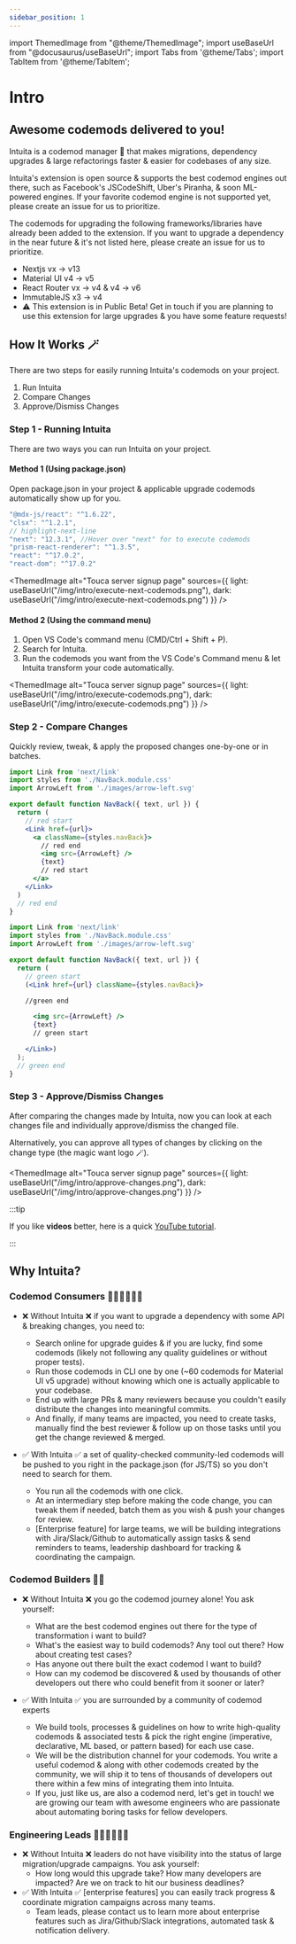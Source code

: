 ```yaml
---
sidebar_position: 1
---
```


import ThemedImage from "@theme/ThemedImage";
import useBaseUrl from "@docusaurus/useBaseUrl";
import Tabs from '@theme/Tabs';
import TabItem from '@theme/TabItem';

# Intro

## Awesome codemods delivered to you!


Intuita is a codemod manager 🤖 that makes migrations, dependency upgrades & large refactorings faster & easier for codebases of any size.

Intuita's extension is open source & supports the best codemod engines out there, such as Facebook's JSCodeShift, Uber's Piranha, & soon ML-powered engines. If your favorite codemod engine is not supported yet, please create an issue for us to prioritize.

The codemods for upgrading the following frameworks/libraries have already been added to the extension. If you want to upgrade a dependency in the near future & it's not listed here, please create an issue for us to prioritize.

- Nextjs vx → v13
- Material UI v4 → v5
- React Router vx → v4 & v4 → v6
- ImmutableJS x3 -> v4
- ⚠️ This extension is in Public Beta! Get in touch if you are planning to use this extension for large upgrades & you have some feature requests!

## How It Works 🪄


There are two steps for easily running Intuita's codemods on your project.
1. Run Intuita
2. Compare Changes
3. Approve/Dismiss Changes


### Step 1 -  Running Intuita
There are two ways you can run Intuita on your project.

#### Method 1 (Using package.json)
Open package.json in your project & applicable upgrade codemods automatically show up for you.

```jsx
"@mdx-js/react": "^1.6.22",
"clsx": "^1.2.1",
// highlight-next-line
"next": "12.3.1", //Hover over "next" for to execute codemods
"prism-react-renderer": "^1.3.5",
"react": "^17.0.2",
"react-dom": "^17.0.2"
```
<ThemedImage
  alt="Touca server signup page"
  sources={{
    light: useBaseUrl("/img/intro/execute-next-codemods.png"),
    dark: useBaseUrl("/img/intro/execute-next-codemods.png")
  }}
/>


#### Method 2 (Using the command menu)

1. Open VS Code's command menu (CMD/Ctrl + Shift + P).
2. Search for Intuita.
3. Run the codemods you want from the VS Code's Command menu & let Intuita transform your code automatically.

<ThemedImage
  alt="Touca server signup page"
  sources={{
    light: useBaseUrl("/img/intro/execute-codemods.png"),
    dark: useBaseUrl("/img/intro/execute-codemods.png")
  }}
/>


### Step 2 - Compare Changes
Quickly review, tweak, & apply the proposed changes one-by-one or in batches.

<Tabs>
<TabItem value="before-changes" label="Before Changes" default>

```jsx  title="Before Change"
import Link from 'next/link'
import styles from './NavBack.module.css'
import ArrowLeft from './images/arrow-left.svg'

export default function NavBack({ text, url }) {
  return (
    // red start
    <Link href={url}>
      <a className={styles.navBack}>
        // red end
        <img src={ArrowLeft} />
        {text}
        // red start
      </a>
    </Link>
  )
  // red end
}
```

</TabItem>

<TabItem value="after-changes" label="After Changes" default>

```jsx  title="After Change"
import Link from 'next/link'
import styles from './NavBack.module.css'
import ArrowLeft from './images/arrow-left.svg'

export default function NavBack({ text, url }) {
  return (
    // green start
    (<Link href={url} className={styles.navBack}>

    //green end

      <img src={ArrowLeft} />
      {text}
      // green start

    </Link>)
  );
  // green end
}
```

</TabItem>

</Tabs>

### Step 3 - Approve/Dismiss Changes

After comparing the changes made by Intuita, now you can look at each changes file and individually approve/dismiss the changed file.

Alternatively, you can approve all types of changes by clicking on the change type (the magic want logo 🪄).

<ThemedImage
  alt="Touca server signup page"
  sources={{
    light: useBaseUrl("/img/intro/approve-changes.png"),
    dark: useBaseUrl("/img/intro/approve-changes.png")
  }}
/>


:::tip

If you like **videos** better, here is a quick [YouTube tutorial](https://youtu.be/pEGdu-cpu5k).

:::



## Why Intuita?

### Codemod Consumers 🧑🏾‍💻👩🏻‍💻


- ❌ Without Intuita ❌ if you want to upgrade a dependency with some API & breaking changes, you need to:
  - Search online for upgrade guides & if you are lucky, find some codemods (likely not following any quality guidelines or without proper tests).
  - Run those codemods in CLI one by one (~60 codemods for Material UI v5 upgrade) without knowing which one is actually applicable to your codebase.
  - End up with large PRs & many reviewers because you couldn't easily distribute the changes into meaningful commits.
  - And finally, if many teams are impacted, you need to create tasks, manually find the best reviewer & follow up on those tasks until you get the change reviewed & merged.

- ✅ With Intuita ✅ a set of quality-checked community-led codemods will be pushed to you right in the package.json (for JS/TS) so you don't need to search for them.
  - You run all the codemods with one click.
  - At an intermediary step before making the code change, you can tweak them if needed, batch them as you wish & push your changes for review.
  - [Enterprise feature] for large teams, we will be building integrations with Jira/Slack/Github to automatically assign tasks & send reminders to teams, leadership dashboard for tracking & coordinating the campaign.




### Codemod Builders 🥷🏼

- ❌ Without Intuita ❌ you go the codemod journey alone! You ask yourself:
  - What are the best codemod engines out there for the type of transformation i want to build?
  - What's the easiest way to build codemods? Any tool out there? How about creating test cases?
  - Has anyone out there built the exact codemod I want to build?
  - How can my codemod be discovered & used by thousands of other developers out there who could benefit from it sooner or later?

- ✅ With Intuita ✅ you are surrounded by a community of codemod experts
  - We build tools, processes & guidelines on how to write high-quality codemods & associated tests & pick the right engine (imperative, declarative, ML based, or pattern based) for each use case.
  - We will be the distribution channel for your codemods. You write a useful codemod & along with other codemods created by the community, we will ship it to tens of thousands of developers out there within a few mins of integrating them into Intuita.
  - If you, just like us, are also a codemod nerd, let's get in touch! we are growing our team with awesome engineers who are passionate about automating boring tasks for fellow developers.


### Engineering Leads 👩🏾‍💼👨🏻‍💼
- ❌ Without Intuita ❌ leaders do not have visibility into the status of large migration/upgrade campaigns. You ask yourself:
  - How long would this upgrade take? How many developers are impacted? Are we on track to hit our business deadlines?
- ✅ With Intuita ✅ [enterprise features] you can easily track progress & coordinate migration campaigns across many teams.
  - Team leads, please contact us to learn more about enterprise features such as Jira/Github/Slack integrations, automated task & notification delivery.


